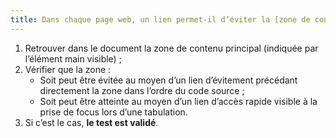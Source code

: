 ```yaml
---
title: Dans chaque page web, un lien permet-il d’éviter la [zone de contenu principal](#zone-de-contenu-principal) ou d’y accéder (hors cas particuliers) ?
---
```


1. Retrouver dans le document la zone de contenu principal (indiquée par l’élément main visible) ;
2. Vérifier que la zone :
   - Soit peut être évitée au moyen d’un lien d’évitement précédant directement la zone dans l’ordre du code source ;
   - Soit peut être atteinte au moyen d’un lien d’accès rapide visible à la prise de focus lors d’une tabulation.
3. Si c’est le cas, **le test est validé**.
